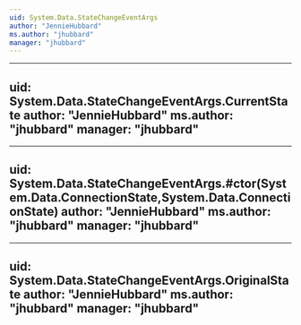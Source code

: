 ```yaml
---
uid: System.Data.StateChangeEventArgs
author: "JennieHubbard"
ms.author: "jhubbard"
manager: "jhubbard"
---
```


---
uid: System.Data.StateChangeEventArgs.CurrentState
author: "JennieHubbard"
ms.author: "jhubbard"
manager: "jhubbard"
---

---
uid: System.Data.StateChangeEventArgs.#ctor(System.Data.ConnectionState,System.Data.ConnectionState)
author: "JennieHubbard"
ms.author: "jhubbard"
manager: "jhubbard"
---

---
uid: System.Data.StateChangeEventArgs.OriginalState
author: "JennieHubbard"
ms.author: "jhubbard"
manager: "jhubbard"
---
